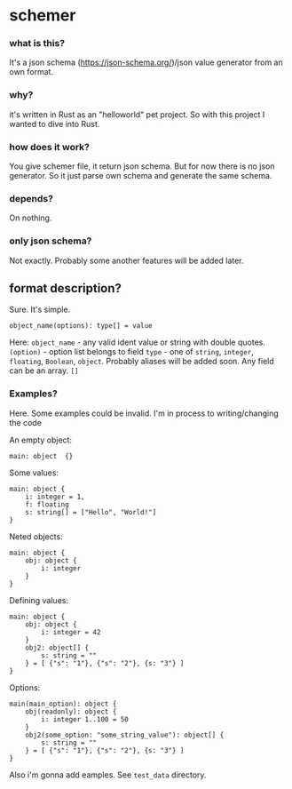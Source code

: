 # schemer

### what is this?

It's a json schema (https://json-schema.org/)/json value generator from an own format.

### why?

it's written in Rust as an "helloworld" pet project. So with this project I wanted to dive into Rust.

### how does it work? 

You give schemer file, it return json schema. But for now there is no json generator. So it just parse own schema and generate the same schema. 

### depends?

On nothing.

### only json schema?

Not exactly. Probably some another features will be added later.

## format description?

Sure. It's simple.
```
object_name(options): type[] = value
```
Here: 
`object_name` - any valid ident value or string with double quotes.
`(option)` - option list belongs to field
`type` - one of `string`, `integer`, `floating`, `Boolean`, `object`. Probably aliases will be added soon. Any field can be an array. `[]`

### Examples?

Here. Some examples could be invalid. I'm in process to writing/changing the code

An empty object:
```
main: object  {}
```

Some values:
```
main: object {
    i: integer = 1,
    f: floating
    s: string[] = ["Hello", "World!"]
}
```

Neted objects:
```
main: object {
    obj: object {
        i: integer
    }
}
```

Defining values: 
```
main: object {
    obj: object {
        i: integer = 42
    }
    obj2: object[] {
        s: string = ""
    } = [ {"s": "1"}, {"s": "2"}, {s: "3"} ]
} 
```

Options: 
```
main(main_option): object {
    obj(readonly): object {
        i: integer 1..100 = 50
    }
    obj2(some_option: "some_string_value"): object[] {
        s: string = ""
    } = [ {"s": "1"}, {"s": "2"}, {s: "3"} ]
} 
```

Also i'm gonna add eamples. See `test_data` directory.
